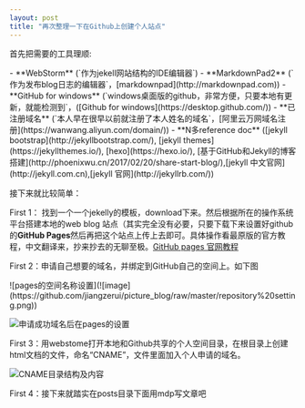 ```yaml
---
layout: post
title: "再次整理一下在Github上创建个人站点"
---
```


<p>
首先把需要的工具理顺:
</p>
- **WebStorm** 
(`作为jekell网站结构的IDE编辑器`) 
- **MarkdownPad2** (`作为发布blog日志的编辑器`，[markdownpad](http://markdownpad.com))
- **GitHub for windows** (`windows桌面版的github，非常方便，只要本地有更新，就能检测到`，([Github for windows](https://desktop.github.com/))
- **已注册域名** (`本人早在很早以前就注册了本人姓名的域名`，[阿里云万网域名注册](https://wanwang.aliyun.com/domain/))
- **N多reference doc** 
([jekyll bootstrap](http://jekyllbootstrap.com/), [jekyll themes](https://jekyllthemes.io/), [hexo](https://hexo.io/), [基于GitHub和Jekyll的博客搭建](http://phoenixwu.cn/2017/02/20/share-start-blog/),[jekyll 中文官网](http://jekyll.com.cn),[jekyll 官网](http://jekyllrb.com/))

接下来就比较简单：

First 1：
	找到一个一个jekelly的模板，download下来。然后根据所在的操作系统平台搭建本地的web blog 站点（其实完全没有必要，只要下载下来设置好github的**GitHub Pages**然后再把这个站点上传上去即可。具体操作看最原版的官方教程，中文翻译来，抄来抄去的无聊至极。[GitHub pages 官网教程](https://pages.github.com/)

First 2：申请自己想要的域名，并绑定到GitHub自己的空间上。如下图
<p>
![pages的空间名称设置](![image](https://github.com/jiangzerui/picture_blog/raw/master/repository%20setting.png))


![申请成功域名后在pages的设置](![image](https://github.com/jiangzerui/picture_blog/raw/master/domain%20setting.png))

First 3：用webstome打开本地和Github共享的个人空间目录，在根目录上创建html文档的文件，命名“CNAME”，文件里面加入个人申请的域名。<p>
![CNAME目录结构及内容](![image](https://github.com/jiangzerui/picture_blog/raw/master/blog目录结构及CNAME内容.png))

First 4：接下来就踏实在posts目录下面用mdp写文章吧